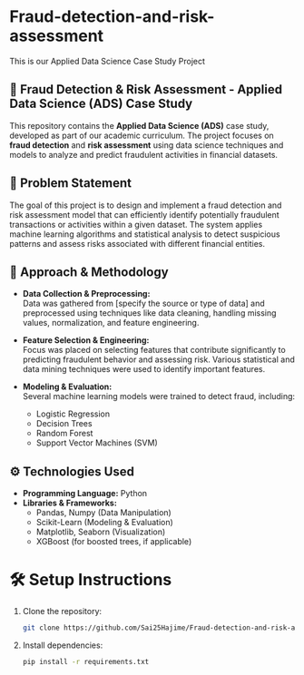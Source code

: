 # Fraud-detection-and-risk-assessment
This is our Applied Data Science Case Study Project

## 🚨 Fraud Detection & Risk Assessment - Applied Data Science (ADS) Case Study

This repository contains the **Applied Data Science (ADS)** case study, developed as part of our academic curriculum. The project focuses on **fraud detection** and **risk assessment** using data science techniques and models to analyze and predict fraudulent activities in financial datasets.

## 🧠 Problem Statement

The goal of this project is to design and implement a fraud detection and risk assessment model that can efficiently identify potentially fraudulent transactions or activities within a given dataset. The system applies machine learning algorithms and statistical analysis to detect suspicious patterns and assess risks associated with different financial entities.

## 🔬 Approach & Methodology

- **Data Collection & Preprocessing:**  
  Data was gathered from [specify the source or type of data] and preprocessed using techniques like data cleaning, handling missing values, normalization, and feature engineering.

- **Feature Selection & Engineering:**  
  Focus was placed on selecting features that contribute significantly to predicting fraudulent behavior and assessing risk. Various statistical and data mining techniques were used to identify important features.

- **Modeling & Evaluation:**  
  Several machine learning models were trained to detect fraud, including:
  - Logistic Regression
  - Decision Trees
  - Random Forest
  - Support Vector Machines (SVM)
    

## ⚙️ Technologies Used

- **Programming Language:** Python
- **Libraries & Frameworks:**
  - Pandas, Numpy (Data Manipulation)
  - Scikit-Learn (Modeling & Evaluation)
  - Matplotlib, Seaborn (Visualization)
  - XGBoost (for boosted trees, if applicable)
  
# 🛠️ Setup Instructions
1. Clone the repository:
   ```bash
   git clone https://github.com/Sai25Hajime/Fraud-detection-and-risk-assessment.git
2. Install dependencies:
   ```bash
   pip install -r requirements.txt
